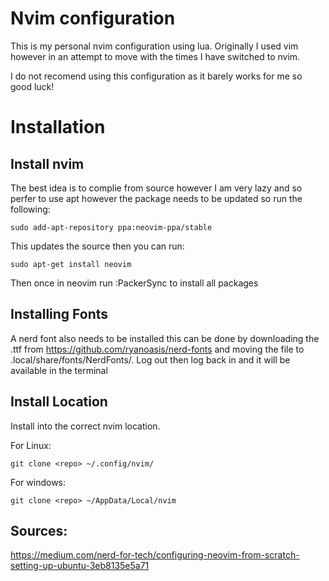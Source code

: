 # Nvim configuration

This is my personal nvim configuration using lua. Originally I used vim however in an attempt to move with the times I have switched to nvim. 

I do not recomend using this configuration as it barely works for me so good luck!

# Installation
## Install nvim
The best idea is to complie from source however I am very lazy and so perfer to use apt however the package needs to be updated so run the following:

```
sudo add-apt-repository ppa:neovim-ppa/stable
```

This updates the source then you can run:

```
sudo apt-get install neovim
```
Then once in neovim run :PackerSync to install all packages

## Installing Fonts
A nerd font also needs to be installed this can be done by downloading the .ttf from https://github.com/ryanoasis/nerd-fonts and moving the file to .local/share/fonts/NerdFonts/. Log out then log back in and it will be available in the terminal

## Install Location

Install into the correct nvim location. 

For Linux:

```
git clone <repo> ~/.config/nvim/
```

For windows:

```
git clone <repo> ~/AppData/Local/nvim
```

## Sources:
https://medium.com/nerd-for-tech/configuring-neovim-from-scratch-setting-up-ubuntu-3eb8135e5a71
